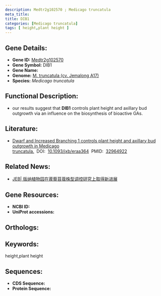```yaml
---
description: Medtr2g102570 ; Medicago truncatula
meta_title:
title: DIB1
categories: [Medicago truncatula]
tags: [ height,plant height ]
---
```


## Gene Details:
- **Gene ID:**	[Medtr2g102570]()
- **Gene Symbol:** DIB1
- **Gene Name:** 
- **Genome:** [ M. truncatula (cv. Jemalong A17) ]()
- **Species:** *Medicago truncatula*

## Functional Description:
   - our results suggest that **DIB1** controls plant height and axillary bud outgrowth via an influence on the biosynthesis of bioactive GAs.

## Literature:
   - [Dwarf and Increased Branching 1 controls plant height and axillary bud outgrowth in Medicago truncatula.]( https://academic.oup.com/jxb/article/71/20/6355/5910386?login=false#209592770)&nbsp;&nbsp;DOI:&nbsp;&nbsp;[10.1093/jxb/eraa364](https://academic.oup.com/jxb/article/71/20/6355/5910386?login=false#209592770)&nbsp;&nbsp;PMID:&nbsp;&nbsp;[32964922](https://pubmed.ncbi.nlm.nih.gov/32964922/)

## Related News:
   - [JEB| 版纳植物园在蒺藜苜蓿株型调控研究上取得新进展](https://mp.weixin.qq.com/s?__biz=Mzg3MDEwNDEyMg==&mid=2247497743&idx=5&sn=7cfedea8017aafcfad523d0d2651cbed&chksm=ce90555af9e7dc4cf0e7bf8dde56aa869a7a8d69ded48fdb0f99a70076914723e063f22370f8&scene=27#wechat_redirect)

## Gene Resources:
- **NCBI ID:** [](https://www.ncbi.nlm.nih.gov/gene/?term=)
- **UniProt accessions:** [](https://www.uniprot.org/uniprotkb//entry)

## Orthologs:


## Keywords:
height,plant height

## Sequences:
- **CDS Sequence:**
- **Protein Sequence:**
